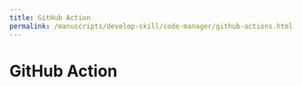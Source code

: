 ```yaml
---
title: GitHub Action
permalink: /manuscripts/develop-skill/code-manager/github-actions.html
---
```


# GitHub Action